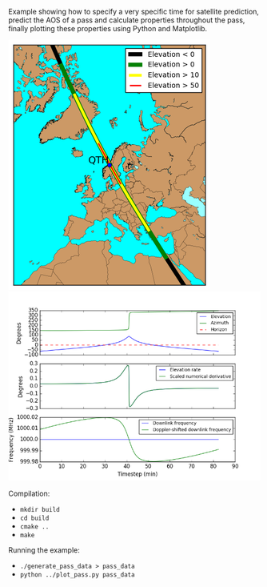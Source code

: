 Example showing how to specify a very specific time for satellite prediction,
predict the AOS of a pass and calculate properties throughout the pass, finally
plotting these properties using Python and Matplotlib.

![](map.png)
![](pass_properties.png)

Compilation:

* `mkdir build`
* `cd build`
* `cmake ..`
* `make`

Running the example:

* `./generate_pass_data > pass_data`
* `python ../plot_pass.py pass_data`
